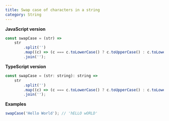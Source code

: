 ```yaml
---
title: Swap case of characters in a string
category: String
---
```


**JavaScript version**

```js
const swapCase = (str) =>
    str
        .split('')
        .map((c) => (c === c.toLowerCase() ? c.toUpperCase() : c.toLowerCase()))
        .join('');
```

**TypeScript version**

```js
const swapCase = (str: string): string =>
    str
        .split('')
        .map((c) => (c === c.toLowerCase() ? c.toUpperCase() : c.toLowerCase()))
        .join('');
```

**Examples**

```js
swapCase('Hello World'); // 'hELLO wORLD'
```
